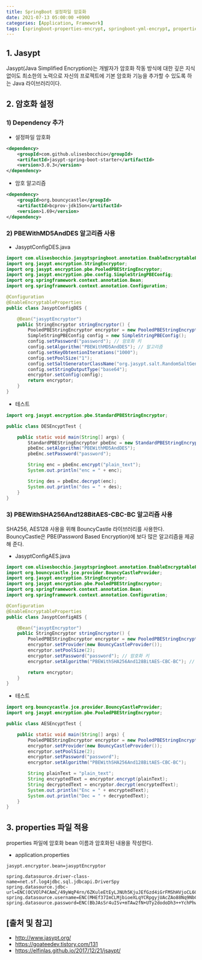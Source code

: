 ```yaml
---
title: SpringBoot 설정파일 암호화
date: 2021-07-13 05:00:00 +0900
categories: [Application, Framework]
tags: [springboot-properties-encrypt, springboot-yml-encrypt, properties-encrypt, yml-encrypt, jasypt, java-simplified-encryption, springboot-설정파일-암호화, 설정파일-암호화]
---
```


## 1. Jasypt
Jasypt(Java Simplified Encryption)는 개발자가 암호화 작동 방식에 대한 깊은 지식 없이도 최소한의 노력으로 자신의 프로젝트에 기본 암호화 기능을 추가할 수 있도록 하는 Java 라이브러리이다.

## 2. 암호화 설정

### 1) Dependency 추가

* 설정파일 암호화

```xml
<dependency>
    <groupId>com.github.ulisesbocchio</groupId>
    <artifactId>jasypt-spring-boot-starter</artifactId>
    <version>3.0.3</version>
</dependency>
```

* 암호 알고리즘

```xml
<dependency>
    <groupId>org.bouncycastle</groupId>
    <artifactId>bcprov-jdk15on</artifactId>
    <version>1.69</version>
</dependency>
```

### 2) PBEWithMD5AndDES 알고리즘 사용

* JasyptConfigDES.java

```java
import com.ulisesbocchio.jasyptspringboot.annotation.EnableEncryptableProperties;
import org.jasypt.encryption.StringEncryptor;
import org.jasypt.encryption.pbe.PooledPBEStringEncryptor;
import org.jasypt.encryption.pbe.config.SimpleStringPBEConfig;
import org.springframework.context.annotation.Bean;
import org.springframework.context.annotation.Configuration;

@Configuration
@EnableEncryptableProperties
public class JasyptConfigDES {

    @Bean("jasyptEncryptor")
    public StringEncryptor stringEncryptor() {
        PooledPBEStringEncryptor encryptor = new PooledPBEStringEncryptor();
        SimpleStringPBEConfig config = new SimpleStringPBEConfig();
        config.setPassword("password"); // 암호화 키
        config.setAlgorithm("PBEWithMD5AndDES"); // 알고리즘
        config.setKeyObtentionIterations("1000");
        config.setPoolSize("1");
        config.setSaltGeneratorClassName("org.jasypt.salt.RandomSaltGenerator");
        config.setStringOutputType("base64");
        encryptor.setConfig(config);
        return encryptor;
    }
}
```

* 테스트

```java
import org.jasypt.encryption.pbe.StandardPBEStringEncryptor;

public class DESEncyptTest {

    public static void main(String[] args) {
        StandardPBEStringEncryptor pbeEnc = new StandardPBEStringEncryptor();
        pbeEnc.setAlgorithm("PBEWithMD5AndDES");
        pbeEnc.setPassword("password");

        String enc = pbeEnc.encrypt("plain_text");
        System.out.println("enc = " + enc);

        String des = pbeEnc.decrypt(enc);
        System.out.println("des = " + des);
    }
}
```


### 3) PBEWithSHA256And128BitAES-CBC-BC 알고리즘 사용
SHA256, AES128 사용을 위해 BouncyCastle 라이브러리를 사용한다. BouncyCastle은 PBE(Password Based Encryption)에 보다 많은 알고리즘을 제공해 준다.

* JasyptConfigAES.java

```java
import com.ulisesbocchio.jasyptspringboot.annotation.EnableEncryptableProperties;
import org.bouncycastle.jce.provider.BouncyCastleProvider;
import org.jasypt.encryption.StringEncryptor;
import org.jasypt.encryption.pbe.PooledPBEStringEncryptor;
import org.springframework.context.annotation.Bean;
import org.springframework.context.annotation.Configuration;

@Configuration
@EnableEncryptableProperties
public class JasyptConfigAES {

    @Bean("jasyptEncryptor")
    public StringEncryptor stringEncryptor() {
        PooledPBEStringEncryptor encryptor = new PooledPBEStringEncryptor();
        encryptor.setProvider(new BouncyCastleProvider());
        encryptor.setPoolSize(2);
        encryptor.setPassword("password"); // 암호화 키
        encryptor.setAlgorithm("PBEWithSHA256And128BitAES-CBC-BC"); // 알고리즘

        return encryptor;
    }
}
```

* 테스트

```java
import org.bouncycastle.jce.provider.BouncyCastleProvider;
import org.jasypt.encryption.pbe.PooledPBEStringEncryptor;

public class AESEncyptTest {

    public static void main(String[] args) {
        PooledPBEStringEncryptor encryptor = new PooledPBEStringEncryptor();
        encryptor.setProvider(new BouncyCastleProvider());
        encryptor.setPoolSize(2);
        encryptor.setPassword("password");
        encryptor.setAlgorithm("PBEWithSHA256And128BitAES-CBC-BC");

        String plainText = "plain_text";
        String encryptedText = encryptor.encrypt(plainText);
        String decryptedText = encryptor.decrypt(encryptedText);
        System.out.println("Enc = " + encryptedText);
        System.out.println("Dec = " + decryptedText);
    }
}
```

## 3. properties 파일 적용
properties 파일에 암호화 bean 이름과 암호화된 내용을 작성한다.

* application.properties

```text
jasypt.encryptor.bean=jasyptEncryptor

spring.datasource.driver-class-name=net.sf.log4jdbc.sql.jdbcapi.DriverSpy
spring.datasource.jdbc-url=ENC(OCVOlP4CAmC/49yWqP4rn/6ZKuleEtEyLJNUh5KjuJEfGzd4iGrFMShHVjoCL6GCeCK9jmArUZO/G7F0jQmsarR6TYMUwag6trEv33e3tcs=)
spring.datasource.username=ENC(MHEf37ImCLMjbioeXLqYCRpgyjUAcZAo88Nq9NbCd4I=)
spring.datasource.password=ENC(BbJAsSr4uISv+mTAw2fN+UTy2dodoDh3++YchPhw5qI=)
```

## [출처 및 참고]
* <http://www.jasypt.org/>
* <https://goateedev.tistory.com/131>
* <https://elfinlas.github.io/2017/12/21/jsaypt/>
